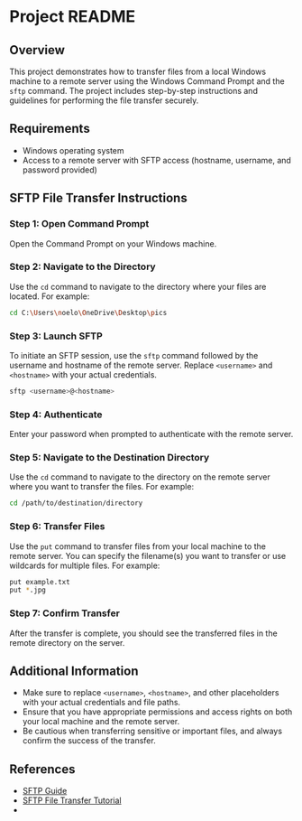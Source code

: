 # Project README

## Overview

This project demonstrates how to transfer files from a local Windows machine to a remote server using the Windows Command Prompt and the `sftp` command. The project includes step-by-step instructions and guidelines for performing the file transfer securely.

## Requirements

- Windows operating system
- Access to a remote server with SFTP access (hostname, username, and password provided)

## SFTP File Transfer Instructions

### Step 1: Open Command Prompt

Open the Command Prompt on your Windows machine.

### Step 2: Navigate to the Directory

Use the `cd` command to navigate to the directory where your files are located. For example:

```bash
cd C:\Users\noelo\OneDrive\Desktop\pics
```

### Step 3: Launch SFTP

To initiate an SFTP session, use the `sftp` command followed by the username and hostname of the remote server. Replace `<username>` and `<hostname>` with your actual credentials.

```bash
sftp <username>@<hostname>
```

### Step 4: Authenticate

Enter your password when prompted to authenticate with the remote server.

### Step 5: Navigate to the Destination Directory

Use the `cd` command to navigate to the directory on the remote server where you want to transfer the files. For example:

```bash
cd /path/to/destination/directory
```

### Step 6: Transfer Files

Use the `put` command to transfer files from your local machine to the remote server. You can specify the filename(s) you want to transfer or use wildcards for multiple files. For example:

```bash
put example.txt
put *.jpg
```

### Step 7: Confirm Transfer

After the transfer is complete, you should see the transferred files in the remote directory on the server.

## Additional Information

- Make sure to replace `<username>`, `<hostname>`, and other placeholders with your actual credentials and file paths.
- Ensure that you have appropriate permissions and access rights on both your local machine and the remote server.
- Be cautious when transferring sensitive or important files, and always confirm the success of the transfer.

## References

- [SFTP Guide](https://example.com/sftp-guide)
- [SFTP File Transfer Tutorial](https://example.com/sftp-tutorial)
- 
